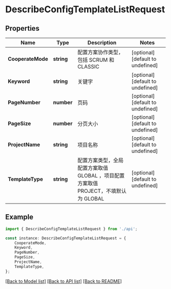 # DescribeConfigTemplateListRequest


## Properties

Name | Type | Description | Notes
------------ | ------------- | ------------- | -------------
**CooperateMode** | **string** | 配置方案协作类型，包括 SCRUM 和 CLASSIC | [optional] [default to undefined]
**Keyword** | **string** | 关键字 | [optional] [default to undefined]
**PageNumber** | **number** | 页码 | [optional] [default to undefined]
**PageSize** | **number** | 分页大小 | [optional] [default to undefined]
**ProjectName** | **string** | 项目名称 | [optional] [default to undefined]
**TemplateType** | **string** | 配置方案类型，全局配置方案取值 GLOBAL ，项目配置方案取值 PROJECT，不填默认为 GLOBAL | [optional] [default to undefined]

## Example

```typescript
import { DescribeConfigTemplateListRequest } from './api';

const instance: DescribeConfigTemplateListRequest = {
    CooperateMode,
    Keyword,
    PageNumber,
    PageSize,
    ProjectName,
    TemplateType,
};
```

[[Back to Model list]](../README.md#documentation-for-models) [[Back to API list]](../README.md#documentation-for-api-endpoints) [[Back to README]](../README.md)
